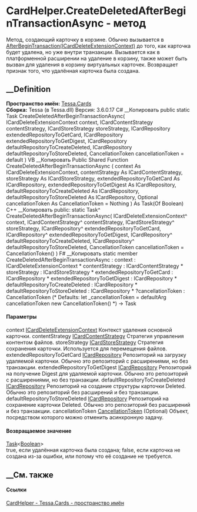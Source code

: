 # CardHelper.CreateDeletedAfterBeginTransactionAsync - метод
Метод, создающий карточку в корзине. Обычно вызывается в
[AfterBeginTransaction(ICardDeleteExtensionContext)](M_Tessa_Cards_Extensions_ICardDeleteExtension_AfterBeginTransaction.htm)
до того, как карточка будет удалена, но уже внутри транзакции. Вызывается как
в платформенной расширении на удаление в корзину, также может быть вызван для
удаления в корзину виртуальных карточек. Возвращает признак того, что
удалённая карточка была создана.
## __Definition
 **Пространство имён:** [Tessa.Cards](N_Tessa_Cards.htm)  
 **Сборка:** Tessa (в Tessa.dll) Версия: 3.6.0.17
C# __Копировать
     public static Task<bool> CreateDeletedAfterBeginTransactionAsync(
    	ICardDeleteExtensionContext context,
    	ICardContentStrategy contentStrategy,
    	ICardStoreStrategy storeStrategy,
    	ICardRepository extendedRepositoryToGetCard,
    	ICardRepository extendedRepositoryToGetDigest,
    	ICardRepository defaultRepositoryToCreateDeleted,
    	ICardRepository defaultRepositoryToStoreDeleted,
    	CancellationToken cancellationToken = default
    )
VB __Копировать
     Public Shared Function CreateDeletedAfterBeginTransactionAsync ( 
    	context As ICardDeleteExtensionContext,
    	contentStrategy As ICardContentStrategy,
    	storeStrategy As ICardStoreStrategy,
    	extendedRepositoryToGetCard As ICardRepository,
    	extendedRepositoryToGetDigest As ICardRepository,
    	defaultRepositoryToCreateDeleted As ICardRepository,
    	defaultRepositoryToStoreDeleted As ICardRepository,
    	Optional cancellationToken As CancellationToken = Nothing
    ) As Task(Of Boolean)
C++ __Копировать
     public:
    static Task<bool>^ CreateDeletedAfterBeginTransactionAsync(
    	ICardDeleteExtensionContext^ context, 
    	ICardContentStrategy^ contentStrategy, 
    	ICardStoreStrategy^ storeStrategy, 
    	ICardRepository^ extendedRepositoryToGetCard, 
    	ICardRepository^ extendedRepositoryToGetDigest, 
    	ICardRepository^ defaultRepositoryToCreateDeleted, 
    	ICardRepository^ defaultRepositoryToStoreDeleted, 
    	CancellationToken cancellationToken = CancellationToken()
    )
F# __Копировать
     static member CreateDeletedAfterBeginTransactionAsync : 
            context : ICardDeleteExtensionContext * 
            contentStrategy : ICardContentStrategy * 
            storeStrategy : ICardStoreStrategy * 
            extendedRepositoryToGetCard : ICardRepository * 
            extendedRepositoryToGetDigest : ICardRepository * 
            defaultRepositoryToCreateDeleted : ICardRepository * 
            defaultRepositoryToStoreDeleted : ICardRepository * 
            ?cancellationToken : CancellationToken 
    (* Defaults:
            let _cancellationToken = defaultArg cancellationToken new CancellationToken()
    *)
    -> Task<bool> 
#### Параметры
context
[ICardDeleteExtensionContext](T_Tessa_Cards_Extensions_ICardDeleteExtensionContext.htm)
    Контекст удаления основной карточки.
contentStrategy
[ICardContentStrategy](T_Tessa_Cards_ComponentModel_ICardContentStrategy.htm)
    Стратегия управления контентом файлов.
storeStrategy
[ICardStoreStrategy](T_Tessa_Cards_ComponentModel_ICardStoreStrategy.htm)
    Стратегия сохранения карточки. Используется для перемещения файлов.
extendedRepositoryToGetCard
[ICardRepository](T_Tessa_Cards_ICardRepository.htm)
     Репозиторий на загрузку удаляемой карточки. Обычно это репозиторий с расширениями, но без транзакции. 
extendedRepositoryToGetDigest
[ICardRepository](T_Tessa_Cards_ICardRepository.htm)
     Репозиторий на получение Digest для удаляемой карточки. Обычно это репозиторий с расширениями, но без транзакции. 
defaultRepositoryToCreateDeleted
[ICardRepository](T_Tessa_Cards_ICardRepository.htm)
     Репозиторий на создание структуры карточки Deleted. Обычно это репозиторий без расширений и без транзакции. 
defaultRepositoryToStoreDeleted
[ICardRepository](T_Tessa_Cards_ICardRepository.htm)
     Репозиторий на сохранение карточки Deleted. Обычно это репозиторий без расширений и без транзакции. 
cancellationToken
[CancellationToken](https://learn.microsoft.com/dotnet/api/system.threading.cancellationtoken)
(Optional)
    Объект, посредством которого можно отменить асинхронную задачу.
#### Возвращаемое значение
[Task](https://learn.microsoft.com/dotnet/api/system.threading.tasks.task-1)<[Boolean](https://learn.microsoft.com/dotnet/api/system.boolean)>  
true, если удалённая карточка была создана; false, если карточка не создана
из-за ошибки, или потому что её создание не требуется.
## __См. также
#### Ссылки
[CardHelper - ](T_Tessa_Cards_CardHelper.htm)
[Tessa.Cards - пространство имён](N_Tessa_Cards.htm)

